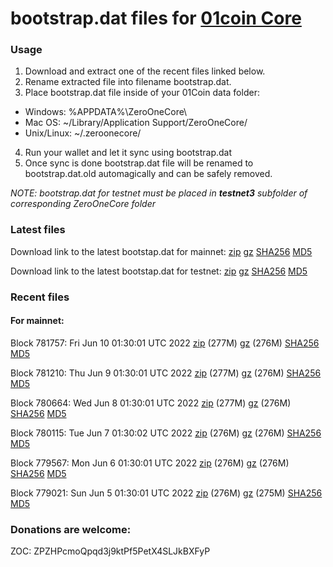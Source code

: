# bootstrap.dat files for [01coin Core](https://01coin.io)

### Usage

1. Download and extract one of the recent files linked below.
2. Rename extracted file into filename bootstrap.dat.
3. Place bootstrap.dat file inside of your 01Coin data folder:
 - Windows: %APPDATA%\ZeroOneCore\
 - Mac OS: ~/Library/Application Support/ZeroOneCore/
 - Unix/Linux: ~/.zeroonecore/
4. Run your wallet and let it sync using bootstrap.dat
5. Once sync is done bootstrap.dat file will be renamed to bootstrap.dat.old automagically and can be safely removed.

_NOTE: bootstrap.dat for testnet must be placed in **testnet3** subfolder of corresponding ZeroOneCore folder_

### Latest files
Download link to the latest bootstap.dat for mainnet: [zip](https://files.01coin.io/mainnet/bootstrap.dat.zip) [gz](https://files.01coin.io/mainnet/bootstrap.dat.tar.gz) [SHA256](https://files.01coin.io/mainnet/sha256.txt) [MD5](https://files.01coin.io/mainnet/md5.txt)

Download link to the latest bootstap.dat for testnet: [zip](https://files.01coin.io/testnet/bootstrap.dat.zip) [gz](https://files.01coin.io/testnet/bootstrap.dat.tar.gz) [SHA256](https://files.01coin.io/testnet/sha256.txt) [MD5](https://files.01coin.io/testnet/md5.txt)

### Recent files

#### For mainnet:

Block 781757: Fri Jun 10 01:30:01 UTC 2022 [zip](https://files.01coin.io/mainnet/2022-06-10/bootstrap.dat.zip) (277M) [gz](https://files.01coin.io/mainnet/2022-06-10/bootstrap.dat.tar.gz) (276M) [SHA256](https://files.01coin.io/mainnet/2022-06-10/sha256.txt) [MD5](https://files.01coin.io/mainnet/2022-06-10/md5.txt)

Block 781210: Thu Jun  9 01:30:01 UTC 2022 [zip](https://files.01coin.io/mainnet/2022-06-09/bootstrap.dat.zip) (277M) [gz](https://files.01coin.io/mainnet/2022-06-09/bootstrap.dat.tar.gz) (276M) [SHA256](https://files.01coin.io/mainnet/2022-06-09/sha256.txt) [MD5](https://files.01coin.io/mainnet/2022-06-09/md5.txt)

Block 780664: Wed Jun  8 01:30:01 UTC 2022 [zip](https://files.01coin.io/mainnet/2022-06-08/bootstrap.dat.zip) (277M) [gz](https://files.01coin.io/mainnet/2022-06-08/bootstrap.dat.tar.gz) (276M) [SHA256](https://files.01coin.io/mainnet/2022-06-08/sha256.txt) [MD5](https://files.01coin.io/mainnet/2022-06-08/md5.txt)

Block 780115: Tue Jun  7 01:30:02 UTC 2022 [zip](https://files.01coin.io/mainnet/2022-06-07/bootstrap.dat.zip) (276M) [gz](https://files.01coin.io/mainnet/2022-06-07/bootstrap.dat.tar.gz) (276M) [SHA256](https://files.01coin.io/mainnet/2022-06-07/sha256.txt) [MD5](https://files.01coin.io/mainnet/2022-06-07/md5.txt)

Block 779567: Mon Jun  6 01:30:01 UTC 2022 [zip](https://files.01coin.io/mainnet/2022-06-06/bootstrap.dat.zip) (276M) [gz](https://files.01coin.io/mainnet/2022-06-06/bootstrap.dat.tar.gz) (276M) [SHA256](https://files.01coin.io/mainnet/2022-06-06/sha256.txt) [MD5](https://files.01coin.io/mainnet/2022-06-06/md5.txt)

Block 779021: Sun Jun  5 01:30:01 UTC 2022 [zip](https://files.01coin.io/mainnet/2022-06-05/bootstrap.dat.zip) (276M) [gz](https://files.01coin.io/mainnet/2022-06-05/bootstrap.dat.tar.gz) (275M) [SHA256](https://files.01coin.io/mainnet/2022-06-05/sha256.txt) [MD5](https://files.01coin.io/mainnet/2022-06-05/md5.txt)


### Donations are welcome:

ZOC: ZPZHPcmoQpqd3j9ktPf5PetX4SLJkBXFyP
